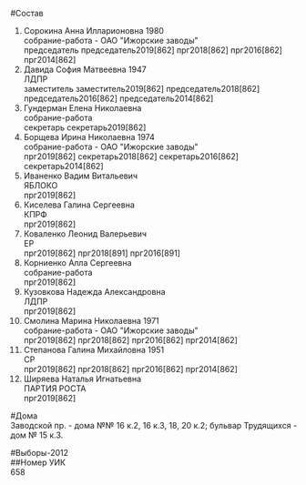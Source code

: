 #Состав  
1. Сорокина Анна Илларионовна 1980  
    собрание-работа - ОАО "Ижорские заводы"  
    председатель председатель2019[862] прг2018[862] прг2016[862] прг2014[862]  
2. Давида София Матвеевна 1947  
    ЛДПР  
    заместитель заместитель2019[862] председатель2018[862] председатель2016[862] председатель2014[862]  
3. Гундерман Елена Николаевна  
    собрание-работа  
    секретарь секретарь2019[862]  
4. Борщева Ирина Николаевна 1974  
    собрание-работа - ОАО "Ижорские заводы"  
    прг2019[862] секретарь2018[862] секретарь2016[862] секретарь2014[862]  
5. Иваненко Вадим Витальевич  
    ЯБЛОКО  
    прг2019[862]  
6. Киселева Галина Сергеевна  
    КПРФ  
    прг2019[862]  
7. Коваленко Леонид Валерьевич  
    ЕР  
    прг2019[862] прг2018[891] прг2016[891]  
8. Корниенко Алла Сергеевна  
    собрание-работа  
    прг2019[862]  
9. Кузовкова Надежда Александровна  
    ЛДПР  
    прг2019[862]  
10. Смолина Марина Николаевна 1971  
    собрание-работа - ОАО "Ижорские заводы"  
    прг2019[862] прг2018[862] прг2016[862] прг2014[862]  
11. Степанова Галина Михайловна 1951  
    СР  
    прг2019[862] прг2018[862] прг2016[862] прг2014[862]  
12. Ширяева Наталья Игнатьевна  
    ПАРТИЯ РОСТА  
    прг2019[862]  
  
#Дома  
Заводской пр. - дома №№ 16 к.2, 16 к.З, 18, 20 к.2; бульвар Трудящихся - дом № 15 к.З.  
  
#Выборы-2012  
##Номер УИК  
658  
